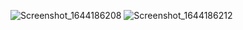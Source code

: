 ![Screenshot_1644186208](https://user-images.githubusercontent.com/88926924/152704013-a666893d-c7e2-4094-9fb2-a9c4c0f60399.png)
![Screenshot_1644186212](https://user-images.githubusercontent.com/88926924/152704015-042e5919-bc36-4a7f-b01e-b0254cd6d2b4.png)
